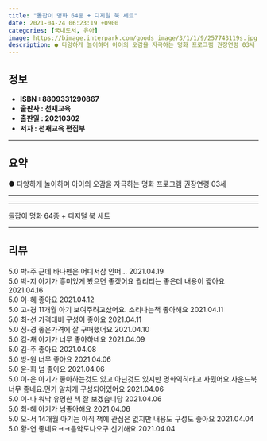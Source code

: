 ```yaml
---
title: "돌잡이 명화 64종 + 디지털 북 세트"
date: 2021-04-24 06:23:19 +0900
categories: [국내도서, 유아]
image: https://bimage.interpark.com/goods_image/3/1/1/9/257743119s.jpg
description: ● 다양하게 놀이하며 아이의 오감을 자극하는 명화 프로그램 권장연령 03세
---
```


## **정보**

- **ISBN : 8809331290867**
- **출판사 : 천재교육**
- **출판일 : 20210302**
- **저자 : 천재교육 편집부**

------



## **요약**

●  다양하게 놀이하며 아이의 오감을 자극하는 명화 프로그램 권장연령  03세

------



------


돌잡이 명화 64종 + 디지털 북 세트 

------


## **리뷰** 

5.0 박-주 근데 바나펜은 어디서삼 안떠... 2021.04.19 <br/>5.0 박-지 아기가 흥미있게 봤으면 좋겠어요 퀄리티는 좋은데 내용이 짧아요  2021.04.16 <br/>5.0 이-혜 좋아요 2021.04.12 <br/>5.0 고-경 11개월 아기 보여주려고샀어요. 소리나는책 좋아해요 2021.04.11 <br/>5.0 최-선 가격대비 구성이 좋아요 2021.04.11 <br/>5.0 정-경 좋은가격에 잘 구매했어요 2021.04.10 <br/>5.0 김-채 아기가 너무 좋아하네요 2021.04.09 <br/>5.0 김-주 좋아요 2021.04.08 <br/>5.0 방-원 너무 좋아요 2021.04.06 <br/>5.0 윤-희 넘 좋아요 2021.04.06 <br/>5.0 이-은 아기가 좋아하는것도 있고 아닌것도 있지만 명화익히라고 사줬어요.사운드북 너무 좋네요.먼가 알차게 구성되어있어요 2021.04.06 <br/>5.0 이-나 워낙 유명한 책 잘 보겠습니당 2021.04.06 <br/>5.0 최-혜 아기가 넘좋아해요 2021.04.06 <br/>5.0 오-서 14개월 아기는 아직 책에 관심은 없지만 내용도 구성도 좋아요  2021.04.04 <br/>5.0 황-연 좋네요ㅋㅋ음악도나오구 신기해요 2021.04.04 <br/>